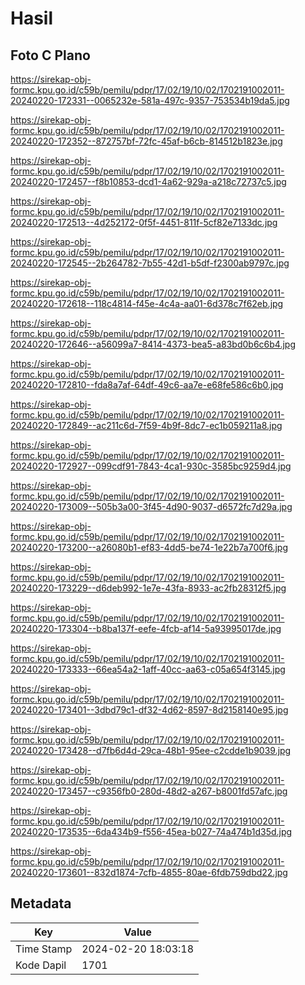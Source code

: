 # Hasil

## Foto C Plano

https://sirekap-obj-formc.kpu.go.id/c59b/pemilu/pdpr/17/02/19/10/02/1702191002011-20240220-172331--0065232e-581a-497c-9357-753534b19da5.jpg

https://sirekap-obj-formc.kpu.go.id/c59b/pemilu/pdpr/17/02/19/10/02/1702191002011-20240220-172352--872757bf-72fc-45af-b6cb-814512b1823e.jpg

https://sirekap-obj-formc.kpu.go.id/c59b/pemilu/pdpr/17/02/19/10/02/1702191002011-20240220-172457--f8b10853-dcd1-4a62-929a-a218c72737c5.jpg

https://sirekap-obj-formc.kpu.go.id/c59b/pemilu/pdpr/17/02/19/10/02/1702191002011-20240220-172513--4d252172-0f5f-4451-811f-5cf82e7133dc.jpg

https://sirekap-obj-formc.kpu.go.id/c59b/pemilu/pdpr/17/02/19/10/02/1702191002011-20240220-172545--2b264782-7b55-42d1-b5df-f2300ab9797c.jpg

https://sirekap-obj-formc.kpu.go.id/c59b/pemilu/pdpr/17/02/19/10/02/1702191002011-20240220-172618--118c4814-f45e-4c4a-aa01-6d378c7f62eb.jpg

https://sirekap-obj-formc.kpu.go.id/c59b/pemilu/pdpr/17/02/19/10/02/1702191002011-20240220-172646--a56099a7-8414-4373-bea5-a83bd0b6c6b4.jpg

https://sirekap-obj-formc.kpu.go.id/c59b/pemilu/pdpr/17/02/19/10/02/1702191002011-20240220-172810--fda8a7af-64df-49c6-aa7e-e68fe586c6b0.jpg

https://sirekap-obj-formc.kpu.go.id/c59b/pemilu/pdpr/17/02/19/10/02/1702191002011-20240220-172849--ac211c6d-7f59-4b9f-8dc7-ec1b059211a8.jpg

https://sirekap-obj-formc.kpu.go.id/c59b/pemilu/pdpr/17/02/19/10/02/1702191002011-20240220-172927--099cdf91-7843-4ca1-930c-3585bc9259d4.jpg

https://sirekap-obj-formc.kpu.go.id/c59b/pemilu/pdpr/17/02/19/10/02/1702191002011-20240220-173009--505b3a00-3f45-4d90-9037-d6572fc7d29a.jpg

https://sirekap-obj-formc.kpu.go.id/c59b/pemilu/pdpr/17/02/19/10/02/1702191002011-20240220-173200--a26080b1-ef83-4dd5-be74-1e22b7a700f6.jpg

https://sirekap-obj-formc.kpu.go.id/c59b/pemilu/pdpr/17/02/19/10/02/1702191002011-20240220-173229--d6deb992-1e7e-43fa-8933-ac2fb28312f5.jpg

https://sirekap-obj-formc.kpu.go.id/c59b/pemilu/pdpr/17/02/19/10/02/1702191002011-20240220-173304--b8ba137f-eefe-4fcb-af14-5a93995017de.jpg

https://sirekap-obj-formc.kpu.go.id/c59b/pemilu/pdpr/17/02/19/10/02/1702191002011-20240220-173333--66ea54a2-1aff-40cc-aa63-c05a654f3145.jpg

https://sirekap-obj-formc.kpu.go.id/c59b/pemilu/pdpr/17/02/19/10/02/1702191002011-20240220-173401--3dbd79c1-df32-4d62-8597-8d2158140e95.jpg

https://sirekap-obj-formc.kpu.go.id/c59b/pemilu/pdpr/17/02/19/10/02/1702191002011-20240220-173428--d7fb6d4d-29ca-48b1-95ee-c2cdde1b9039.jpg

https://sirekap-obj-formc.kpu.go.id/c59b/pemilu/pdpr/17/02/19/10/02/1702191002011-20240220-173457--c9356fb0-280d-48d2-a267-b8001fd57afc.jpg

https://sirekap-obj-formc.kpu.go.id/c59b/pemilu/pdpr/17/02/19/10/02/1702191002011-20240220-173535--6da434b9-f556-45ea-b027-74a474b1d35d.jpg

https://sirekap-obj-formc.kpu.go.id/c59b/pemilu/pdpr/17/02/19/10/02/1702191002011-20240220-173601--832d1874-7cfb-4855-80ae-6fdb759dbd22.jpg


## Metadata

| Key        | Value               |
| ---------- | ------------------- |
| Time Stamp | 2024-02-20 18:03:18 |
| Kode Dapil | 1701                |



